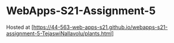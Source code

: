 # WebApps-S21-Assignment-5
Hosted at [https://44-563-web-apps-s21.github.io/webapps-s21-assignment-5-TejaswiNallavolu/plants.html]